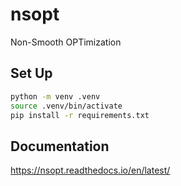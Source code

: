 # nsopt

Non-Smooth OPTimization

## Set Up

```bash
python -m venv .venv
source .venv/bin/activate
pip install -r requirements.txt 
```

## Documentation

https://nsopt.readthedocs.io/en/latest/
